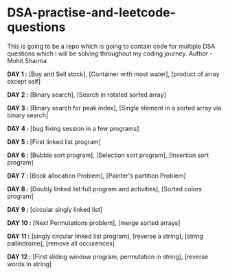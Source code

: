 # DSA-practise-and-leetcode-questions
This is going to be a repo which is going to contain code for multiple DSA questions which i will be solving throughout my coding journey.
Author - Mohit Sharma

**DAY 1 :** [Buy and Sell stock], [Container with most water], [product of array except self]

**DAY 2 :** [Binary search], [Search in rotated sorted array]

**DAY 3 :** [Binary search for peak index], [Single element in a sorted array via binary search]

**DAY 4 :** [bug fixing session in a few programs]

**DAY 5 :** [First linked list program]

**DAY 6 :** [Bubble sort program], [Selection sort program], [Insertion sort program]

**DAY 7 :** [Book allocation Problem], [Painter's partition Problem]

**DAY 8 :** [Doubly linked list full program and activities], [Sorted colors program]

**DAY 9 :** [circular singly linked list]

**DAY 10 :** [Next Permutations problem], [merge sorted arrays]

**DAY 11 :** [singly circular linked list program], [reverse a string], [string pallindrome], [remove all occurences]

**DAY 12 :** [First sliding window program, permutation in string], [reverse words in string]